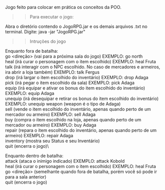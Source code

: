 Jogo feito para colocar em prática os conceitos da POO.


>>Para executar o jogo:

Abra o diretório contendo o JogoRPG.jar e os demais arquivos .txt no terminal. Digite:
java -jar "JogoRPG.jar"

>>Intruções do jogo

Enquanto fora de batalha:\
go <direção> 		 (vai para a próxima sala do jogo) EXEMPLO: go north\
heal <item>   		 (irá curar o personagem com o item escolhido) EXEMPLO: heal Fruta\
talk <pessoa> 		 (irá interagir com o NPC escolhido. No caso de mercadores e armeiros, ira abrir a loja também) EXEMPLO: talk Fergus\
drop <item>   		 (irá largar o item escolhido do inventário) EXEMPLO: drop Adaga \
pick <item>   		 (irá pegar o item escolhido da sala) EXEMPLO: pick Adaga\
equip <item> 		 (irá equipar e ativar os bonus do item escolhido do inventário) EXEMPLO: equip Adaga\
unequip <tipo do item>   (irá desequipar e retirar os bonus do item escolhido do inventário) EXEMPLO: unequip weapon (weapon é o tipo de Adaga)\
sell <item>   		 (vende o item escolhido do inventário, apenas quando perto de um mercador ou armeiro) EXEMPLO: sell Adaga\
buy <item>		 (compra o item escolhido na loja, apenas quando perto de um mercador ou armeiro) EXEMPLO: buy Adaga\
repair <item>		 (repara o item escolhido do inventário, apenas quando perto de um armeiro) EXEMPLO: repair Adaga\
inventory		 (mostra seu Status e seu Inventário)\
quit                     (encerra o jogo)\

Enquanto dentro de batalha:\
attack <inimigo>         (ataca o inimigo indicado) EXEMPLO: attack Kobold\
heal <item>   		 (irá curar o personagem com o item escolhido) EXEMPLO: heal Fruta\
go <direção> 		 (semelhante quando fora de batalha, porém você só pode ir para a sala anterior) \
quit                     (encerra o jogo)
